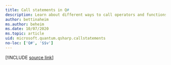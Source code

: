 ```yaml
---
title: Call statements in Q#
description: Learn about different ways to call operators and functions in the Q# programming language.
author: bettinaheim
ms.author: beheim
ms.date: 10/07/2020
ms.topic: article
uid: microsoft.quantum.qsharp.callstatements
no-loc: ['Q#', '$$v']
---
```


<!---
# Call statements in Q#
-->

[!INCLUDE [source link](~/includes/qsharp-language/Specifications/Language/2_Statements/CallStatements.md)]

